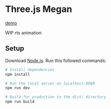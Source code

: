 # Three.js Megan

[demo](https://threejs-megan.netlify.app/)

WIP rts animation

## Setup

Download [Node.js](https://nodejs.org/en/download/).
Run this followed commands:

```bash
# Install dependencies
npm install

# Run the local server at localhost:8080
npm run dev

# Build for production in the dist/ directory
npm run build
```
